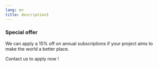 ```yaml
---
lang: en
title: description3
---
```

### Special offer

We can apply a 15% off on annual subscriptions if your project aims to make the world a better place.

Contact us to apply now !

